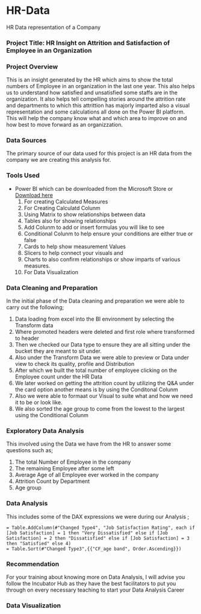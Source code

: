 # HR-Data
HR Data representation of a Company

### Project Title: HR Insight on Attrition and Satisfaction of Employee in an Organization

### Project Overview
This is an insight generated by the HR which aims to show the total numbers of Employee in an organization in the last one year. This also helps us to understand how satisfied and unsatisfied some staffs are in the organization. It also helps tell compelling stories around the attrition rate and departments to which this attrittion has majorly imparted also a visual representation and some calculations all done on the Power BI platform. This will help the company know what and which area to improve on and how best to move forward as an organizzation.

### Data Sources
The primary source of our data used for this project is an HR data from the company we are creating this analysis for.

### Tools Used
- Power BI which can be downloaded from the Microsoft Store or [Download here](https://apps.microsoft.com/detail/9ntxr16hnw1t?launch=true&mode=full&hl=en-us&gl=ng&ocid=bingwebsearch)
  1. For creating Calculated Measures
  2. For Creating Calculatd Colunm
  3. Using Matrix to show relationships between data
  4. Tables also for showing relationships
  5. Add Colunm to add or insert formulas you will like to see
  6. Conditional Colunm to help ensure your conditions are either true or false
  7. Cards to help show measurement Values
  8. Slicers to help connect your visuals and
  9. Charts to also confirm relationships or show imparts of various measures.
  10. For Data Visualization

 ### Data Cleaning and Preparation
 In the initial phase of the Data cleaning and preparation we were able to carry out the following;
  1. Data loading from excel into the BI environment by selecting the Transform data
  2. Where promoted headers were deleted and first role where transformed to header
  3. Then we checked our Data type to ensure they are all sitting under the bucket they are meant to sit under.
  4. Also under the Transform Data we were able to preview or Data under view to check its quality, profile and Distribution
  5. After which we built the total number of employee clicking on the Employee count under the HR Data
  6. We later worked on getting the attrition count by utilizing the Q&A under the card option another means is by using the Conditonal Colunm
  7. Also we were able to formaat our Visual to suite what and how we need it to be or look like.
  8. We also sorted the age group to come from the lowest to the largest using the Conditional Colunm 

### Exploratory Data Analysis
This involved using the Data we have from the HR to answer some questions such as;
 1. The total Number of Employee in the company
 2. The remaining Employee after some left
 3. Average Age of all Employee ever worked in the company
 4. Attrition Count by Department
 5. Age group

 ### Data Analysis
 This includes some of the DAX expressions we were during our Analysis ;
 ```Power BI
= Table.AddColumn(#"Changed Type4", "Job Satisfaction Rating", each if [Job Satisfaction] = 1 then "Very Dissatisfied" else if [Job Satisfaction] = 2 then "Dissatisfied" else if [Job Satisfaction] = 3 then "Satisfied" else 4)
= Table.Sort(#"Changed Type3",{{"CF_age band", Order.Ascending}})
```

### Recommendation
For your training about knowing more on Data Analysis, I will advise you follow the Incubator Hub as they have the best facilitators to put you through on every necessary teaching to start your Data Analysis Career

### Data Visualization










